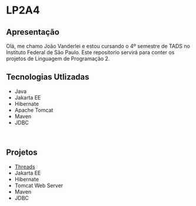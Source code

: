 <h1>LP2A4</h1>
<h2> Apresentação </h2>
<p> Olá, me chamo João Vanderlei e estou cursando o 4º semestre de TADS no Instituto Federal de São Paulo. Este repositorio servirá para conter os projetos de Linguagem de Programação 2. 
<br>

<h2>Tecnologias Utlizadas</h2>
<ul>
  <li>Java</li>
  <li>Jakarta EE</li>
  <li>Hibernate</li>
  <li>Apache Tomcat</li>
  <li>Maven</li>
  <li>JDBC</li>
</ul>
<br>

<h2>Projetos</h2>
<ul>
  <li><a href="https://github.com/jvanderlei/LP2A4/tree/main/Threads_Project">Threads</a></li>
  <li>Jakarta EE</li>
  <li>Hibernate</li>
  <li>Tomcat Web Server</li>
  <li>Maven</li>
  <li>JDBC</li>
</ul>
